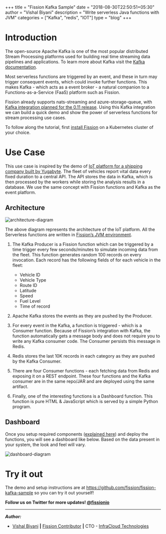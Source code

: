 +++
title = "Fission Kafka Sample"
date = "2018-08-30T22:50:51+05:30"
author = "Vishal Biyani"
description = "Write serverless Java functions with JVM"
categories = ["Kafka", "redis", "IOT"]
type = "blog"
+++

# Introduction

The open-source Apache Kafka is one of the most popular distributed Stream Processing platforms used for building real time streaming data pipelines and applications. To learn more about Kafka visit the  [Kafka documentation](https://kafka.apache.org/intro.html). 

Most serverless functions are triggered by an event, and these in turn may trigger consequent events, which could invoke further functions. This makes Kafka - which acts as a event broker - a natural companion to a Functions-as-a-Service (FaaS) platform such as Fission. 

Fission already supports nats-streaming and azure-storage-queue, with  [Kafka integration planned for the 0.11 release](https://github.com/fission/fission/pull/831). 
Using this Kafka integration we can build a quick demo and show the power of serverless functions for  stream processing use cases.

To follow along the tutorial, first  [install Fission](/docs/installation/) on a Kubernetes cluster of your choice.

# Use Case

This use case is inspired by the demo of [IoT platform for a shipping company built by Yugabyte](https://github.com/YugaByte/yb-iot-fleet-management). The fleet of vehicles report vital data every fixed duration to a central API. The API stores the data in Kafka,  which is then processed by the workers while storing the analysis results in a database. We use the same concept with Fission functions and Kafka as the event platform.

## Architecture

![architecture-diagram](/images/architecture-diagram.png)

The above diagram represents the architecture of the IoT platform. All the Serverless functions are written in [Fission’s JVM environment](/docs/usage/languages/java/).

1. The Kafka Producer is a Fission function which can be triggered by a time trigger every few seconds/minutes to simulate incoming data from the fleet. This function generates random 100 records on every invocation. Each record has the following fields of for each vehicle in the fleet:

    - Vehicle ID
    - Vehicle Type
    - Route ID
    - Latitude
    - Speed
    - Fuel Level
    - Time of record

2. Apache Kafka stores the events as they are pushed by the Producer. 

3. For every event in the Kafka, a function is triggered - which is a Consumer function. Because of Fission’s integration with Kafka, the function automatically gets a message body and does not require you to write any Kafka consumer code. The Consumer persists this message in Redis.

4. Redis stores the last 10K records in each category as they are pushed by the Kafka Consumer.

5. There are four Consumer functions - each fetching data from Redis and exposing it on a REST endpoint. These four functions and the Kafka consumer are in the same repo/JAR and are deployed using the same artifact.

6. Finally, one of the interesting functions is a Dashboard function. This function is pure HTML & JavaScript which is served by a simple Python program.

## Dashboard

Once you setup required components ([explained here](https://github.com/fission/fission-kafka-sample/tree/master/00_setup)) and deploy the functions, you will see a dashboard like below. Based on the data present in your system, the look and feel will vary.

![dashboard-diagram](/images/iot-demo-screen.png)

# Try it out

The demo and setup instructions are at https://github.com/fission/fission-kafka-sample so you can try it out yourself!

**Follow us on Twitter for more updates! [@fissionio](https://www.twitter.com/fissionio)**

--- 

**_Author:_**

* [Vishal Biyani](https://twitter.com/vishal_biyani)  **|**  [Fission Contributor](https://github.com/vishal-biyani)  **|**  CTO - [InfraCloud Technologies](http://infracloud.io/)